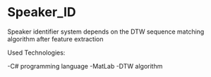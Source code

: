 # Speaker_ID

Speaker identifier system depends on the DTW sequence matching algorithm after feature extraction

Used Technologies:

-C# programming language
-MatLab
-DTW algorithm
